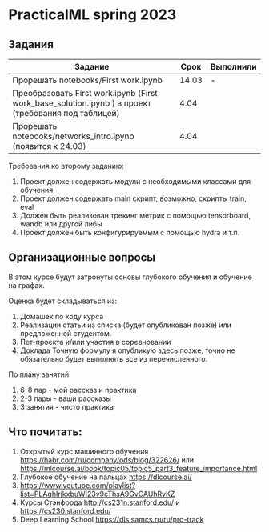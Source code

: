 # PracticalML spring 2023
## Задания
 Задание                                                                                             | Срок  | Выполнили | 
|-----------------------------------------------------------------------------------------------------|-------|-----------|
| Прорешать notebooks/First work.ipynb                                                                | 14.03 | -         |
| Преобразовать First work.ipynb (First work_base_solution.ipynb ) в проект (требования под таблицей) | 4.04  | |
| Прорешать notebooks/networks_intro.ipynb (появится к 24.03)                                         | 4.04  | | 

Требования ко второму заданию:
1. Проект должен содержать модули с необходимыми классами для обучения 
1. Проект должен содержать main скрипт, возможно, скрипты train, eval 
2. Должен быть реализован трекинг метрик с помощью tensorboard, wandb или другой либы 
3. Проект должен быть конфигурируемым с помощью hydra и т.п.


## Организационные вопросы

В этом курсе будут затронуты основы глубокого обучения и обучение на графах. 

Оценка будет складываться из:
1. Домашек по ходу курса
2. Реализации статьи из списка (будет опубликован позже) или предложенной студентом.
3. Пет-проекта и/или участия в соревновании
4. Доклада
Точную формулу я опубликую здесь позже, точно не обязательно будет выполнять все из перечисленного. 

По плану занятий:
1. 6-8 пар - мой рассказ и практика
2. 2-3 пары - ваши рассказы
3. 3 занятия - чисто практика

## Что почитать:
1. Открытый курс машинного обучения https://habr.com/ru/company/ods/blog/322626/ или https://mlcourse.ai/book/topic05/topic5_part3_feature_importance.html 
2. Глубокое обучение на пальцах https://dlcourse.ai/
3. https://www.youtube.com/playlist?list=PLAqhIrjkxbuWI23v9cThsA9GvCAUhRvKZ
4. Курсы Стэнфорда http://cs231n.stanford.edu/ и https://cs230.stanford.edu/
5. Deep Learning School https://dls.samcs.ru/ru/pro-track
